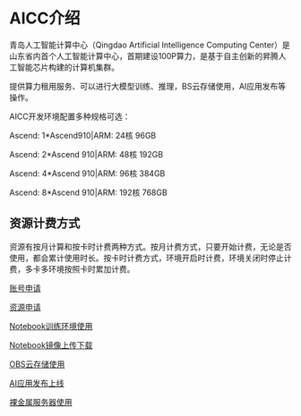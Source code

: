 # AICC介绍

青岛人工智能计算中心（Qingdao Artificial Intelligence Computing Center）是山东省内首个人工智能计算中心，首期建设100P算力，是基于自主创新的昇腾人工智能芯片构建的计算机集群。

提供算力租用服务、可以进行大模型训练、推理，BS云存储使用，AI应用发布等操作。

AICC开发环境配置多种规格可选：
	
Ascend: 1*Ascend910|ARM: 24核 96GB
	
Ascend: 2*Ascend 910|ARM: 48核 192GB

Ascend: 4*Ascend 910|ARM: 96核 384GB

Ascend: 8*Ascend 910|ARM: 192核 768GB

## 资源计费方式

资源有按月计算和按卡时计费两种方式。按月计费方式，只要开始计费，无论是否使用，都会累计使用时长。按卡时计费方式，环境开启时计费，环境关闭时停止计费，多卡多环境按照卡时累加计费。

[账号申请](2.账号申请.md)

[资源申请](3.资源申请.md)

[Notebook训练环境使用](4.Notebook训练环境使用.md)

[Notebook镜像上传下载](5.Notebook镜像上传下载.md)

[OBS云存储使用](6.OBS云存储使用.md)

[AI应用发布上线](7.AI应用发布上线.md)

[裸金属服务器使用](8.裸金属服务器使用.md)
